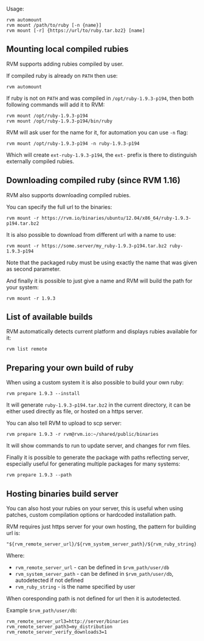 Usage:

    rvm automount
    rvm mount /path/to/ruby [-n {name}]
    rvm mount [-r] {https://url/to/ruby.tar.bz2} [name]


## Mounting local compiled rubies

RVM supports adding rubies compiled by user.

If compiled ruby is already on `PATH` then use:

    rvm automount

If ruby is not on `PATH` and was compiled in `/opt/ruby-1.9.3-p194`,
then both following commands will add it to RVM:

    rvm mount /opt/ruby-1.9.3-p194
    rvm mount /opt/ruby-1.9.3-p194/bin/ruby

RVM will ask user for the name for it, for automation you can use `-n` flag:

    rvm mount /opt/ruby-1.9.3-p194 -n ruby-1.9.3-p194

Which will create `ext-ruby-1.9.3-p194`, the `ext-` prefix is there to
distinguish externally compiled rubies.


## Downloading compiled ruby (since RVM 1.16)

RVM also supports downloading compiled rubies.

You can specify the full url to the binaries:

    rvm mount -r https://rvm.io/binaries/ubuntu/12.04/x86_64/ruby-1.9.3-p194.tar.bz2

It is also possible to download from different url with a name to use:

    rvm mount -r https://some.server/my_ruby-1.9.3-p194.tar.bz2 ruby-1.9.3-p194

Note that the packaged ruby must be using exactly the name that was given as second parameter.

And finally it is possible to just give a name and RVM will build the path for your system:

    rvm mount -r 1.9.3


## List of available builds

RVM automatically detects current platform and displays rubies available for it:

    rvm list remote


## Preparing your own build of ruby

When using a custom system it is also possible to build your own ruby:

    rvm prepare 1.9.3 --install

It will generate `ruby-1.9.3-p194.tar.bz2` in the current directory,
it can be either used directly as file, or hosted on a https server.

You can also tell RVM to upload to scp server:

    rvm prepare 1.9.3 -r rvm@rvm.io:~/shared/public/binaries

It will show commands to run to update server, and changes for rvm files.

Finally it is possible to generate the package with paths reflecting server,
especially useful for generating multiple packages for many systems:

    rvm prepare 1.9.3 --path


## Hosting binaries build server

You can also host your rubies on your server, this is useful when using patches,
custom compilation options or hardcoded installation path.

RVM requires just https server for your own hosting, the pattern for building url is:

    "${rvm_remote_server_url}/${rvm_system_server_path}/${rvm_ruby_string}.tar.bz2"

Where:

- `rvm_remote_server_url`  - can be defined in `$rvm_path/user/db`
- `rvm_system_server_path` - can be defined in `$rvm_path/user/db`, autodetected if not defined
- `rvm_ruby_string` - is the name specified by user

When coresponding path is not defined for url then it is autodetected.

Example `$rvm_path/user/db`:

    rvm_remote_server_url3=http://server/binaries
    rvm_remote_server_path3=my_distribution
    rvm_remote_server_verify_downloads3=1
